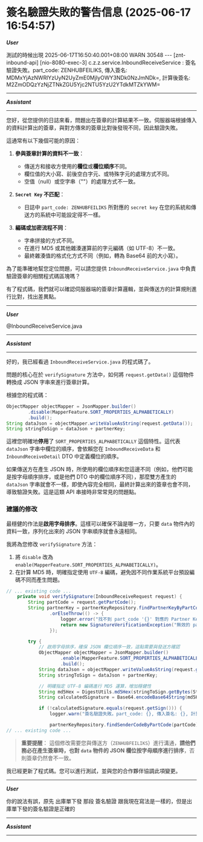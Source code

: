 <!-- Generated by SpecStory -->

# 簽名驗證失敗的警告信息 (2025-06-17 16:54:57)

_**User**_

測試的時候出現 
2025-06-17T16:50:40.001+08:00  WARN 30548 --- [znt-inbound-api] [nio-8080-exec-3] c.z.z.service.InboundReceiveService      : 簽名驗證失敗。part_code: ZENHUBFEILIKS, 傳入簽名: MDMxYjAzNWRlYzUyN2UyZmE0MjIyOWY3NDk0NzJmNDk=, 計算後簽名: M2ZmODQzYzNjZTNkZGU5Yjc2NTU5YzU2YTdkMTZkYWM=

---

_**Assistant**_



---

您好，從您提供的日誌來看，問題出在簽章的計算結果不一致。伺服器端根據傳入的資料計算出的簽章，與對方傳來的簽章比對後發現不同，因此驗證失敗。

這通常有以下幾個可能的原因：

1.  **參與簽章計算的資料不一致**：
    *   傳送方和接收方使用的**欄位**或**欄位順序**不同。
    *   欄位值的大小寫、前後空白字元、或特殊字元的處理方式不同。
    *   空值（null）或空字串（""）的處理方式不一致。

2.  **`Secret Key` 不匹配**：
    *   日誌中 `part_code: ZENHUBFEILIKS` 所對應的 `secret key` 在您的系統和傳送方的系統中可能設定得不一樣。

3.  **編碼或加密流程不同**：
    *   字串拼接的方式不同。
    *   在進行 MD5 或其他雜湊運算前的字元編碼（如 UTF-8）不一致。
    *   最終雜湊值的格式化方式不同（例如，轉為 Base64 前的大小寫）。

為了能準確地幫您定位問題，可以請您提供 `InboundReceiveService.java` 中負責驗證簽章的相關程式碼區塊嗎？

有了程式碼，我們就可以確認伺服器端的簽章計算邏輯，並與傳送方的計算規則進行比對，找出差異點。

---

_**User**_

@InboundReceiveService.java 

---

_**Assistant**_



---

好的，我已經看過 `InboundReceiveService.java` 的程式碼了。

問題的核心在於 `verifySignature` 方法中，如何將 `request.getData()` 這個物件轉換成 JSON 字串來進行簽章計算。

根據您的程式碼：
```java
ObjectMapper objectMapper = JsonMapper.builder()
        .disable(MapperFeature.SORT_PROPERTIES_ALPHABETICALLY)
        .build();
String dataJson = objectMapper.writeValueAsString(request.getData());
String stringToSign = dataJson + partnerKey;
```
這裡您明確地**停用**了 `SORT_PROPERTIES_ALPHABETICALLY` 這個特性。這代表 `dataJson` 字串中欄位的順序，會依賴您在 `InboundReceiveData` 和 `InboundReceiveDetail` DTO 中定義欄位的順序。

如果傳送方在產生 JSON 時，所使用的欄位順序和您這邊不同（例如，他們可能是按字母順序排序，或是他們 DTO 中的欄位順序不同），那麼雙方產生的 `dataJson` 字串就會不一樣，即使內容完全相同，最終計算出來的簽章也會不同，導致驗證失敗。這是這類 API 串接時非常常見的問題點。

### 建議的修改

最穩健的作法是**啟用字母排序**。這樣可以確保不論是哪一方，只要 `data` 物件內的資料一致，序列化出來的 JSON 字串順序就會永遠相同。

我將為您修改 `verifySignature` 方法：

1.  將 `disable` 改為 `enable(MapperFeature.SORT_PROPERTIES_ALPHABETICALLY)`。
2.  在計算 MD5 時，明確指定使用 `UTF-8` 編碼，避免因不同作業系統平台預設編碼不同而產生問題。

```java:src/main/java/com/zenitron/znt_inbound_api/service/InboundReceiveService.java
// ... existing code ...
    private void verifySignature(InboundReceiveRequest request) {
        String partCode = request.getPartCode();
        String partnerKey = partnerKeyRepository.findPartnerKeyByPartCode(partCode)
                .orElseThrow(() -> {
                    logger.error("找不到 part_code '{}' 對應的 Partner Key", partCode);
                    return new SignatureVerificationException("無效的 part_code 或找不到對應的金鑰");
                });

        try {
            // 啟用字母排序，確保 JSON 欄位順序一致，這點需要與發送方確認
            ObjectMapper objectMapper = JsonMapper.builder()
                    .enable(MapperFeature.SORT_PROPERTIES_ALPHABETICALLY)
                    .build();
            String dataJson = objectMapper.writeValueAsString(request.getData());
            String stringToSign = dataJson + partnerKey;

            // 明確指定 UTF-8 編碼進行 MD5 運算，增加穩健性
            String md5Hex = DigestUtils.md5Hex(stringToSign.getBytes(StandardCharsets.UTF_8));
            String calculatedSignature = Base64.encodeBase64String(md5Hex.getBytes(StandardCharsets.UTF_8));

            if (!calculatedSignature.equals(request.getSign())) {
                logger.warn("簽名驗證失敗。part_code: {}, 傳入簽名: {}, 計算後簽名: {}", partCode, request.getSign(), calculatedSignature);

                partnerKeyRepository.findSenderCodeByPartCode(partCode).ifPresent(senderCode -> {
// ... existing code ...
```

> **重要提醒**：
> 這個修改需要您與傳送方（`ZENHUBFEILIKS`）進行溝通，**請他們務必在產生簽章時，也對 `data` 物件的 JSON 欄位按字母順序進行排序**，否則簽章仍然會不一致。

我已經更新了程式碼。您可以進行測試，並與您的合作夥伴協調此項變更。

---

_**User**_

你的說法有誤，原先 出庫單下發 那段 簽名驗證 跟我現在寫法是一樣的，但是出庫單下發的簽名驗證是正確的

---

_**Assistant**_



---

